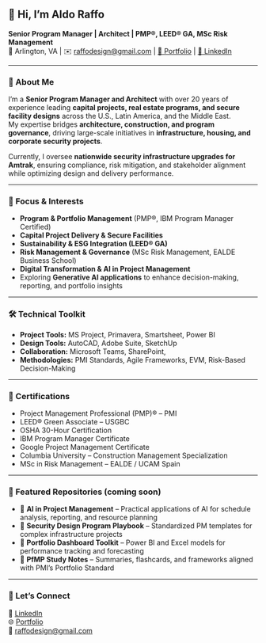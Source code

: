 ## 👋 Hi, I’m **Aldo Raffo**
**Senior Program Manager | Architect | PMP®, LEED® GA, MSc Risk Management**  
📍 Arlington, VA | ✉️ raffodesign@gmail.com | [🔗 Portfolio](https://aldoraffo.wixsite.com/portfolio) | [💼 LinkedIn](https://www.linkedin.com/in/aldoraffo)

---

### 🧱 About Me  
I’m a **Senior Program Manager and Architect** with over 20 years of experience leading **capital projects, real estate programs, and secure facility designs** across the U.S., Latin America, and the Middle East.  
My expertise bridges **architecture, construction, and program governance**, driving large-scale initiatives in **infrastructure, housing, and corporate security projects**.

Currently, I oversee **nationwide security infrastructure upgrades for Amtrak**, ensuring compliance, risk mitigation, and stakeholder alignment while optimizing design and delivery performance.

---

### 🧠 Focus & Interests  
- **Program & Portfolio Management** (PMP®, IBM Program Manager Certified)  
- **Capital Project Delivery & Secure Facilities**  
- **Sustainability & ESG Integration (LEED® GA)**  
- **Risk Management & Governance** (MSc Risk Management, EALDE Business School)  
- **Digital Transformation & AI in Project Management**  
- Exploring **Generative AI applications** to enhance decision-making, reporting, and portfolio insights  

---

### 🛠️ Technical Toolkit  
- **Project Tools:** MS Project, Primavera, Smartsheet, Power BI  
- **Design Tools:** AutoCAD, Adobe Suite, SketchUp  
- **Collaboration:** Microsoft Teams, SharePoint, 
- **Methodologies:** PMI Standards, Agile Frameworks, EVM, Risk-Based Decision-Making  

---

### 📜 Certifications  
- Project Management Professional (PMP)® – PMI  
- LEED® Green Associate – USGBC  
- OSHA 30-Hour Certification  
- IBM Program Manager Certificate  
- Google Project Management Certificate  
- Columbia University – Construction Management Specialization  
- MSc in Risk Management – EALDE / UCAM Spain  

---

### 📁 Featured Repositories (coming soon)  
- 🔹 **AI in Project Management** – Practical applications of AI for schedule analysis, reporting, and resource planning  
- 🔹 **Security Design Program Playbook** – Standardized PM templates for complex infrastructure projects  
- 🔹 **Portfolio Dashboard Toolkit** – Power BI and Excel models for performance tracking and forecasting  
- 🔹 **PfMP Study Notes** – Summaries, flashcards, and frameworks aligned with PMI’s Portfolio Standard  

---

### 🤝 Let’s Connect  
💼 [LinkedIn](https://www.linkedin.com/in/aldoraffo)  
🌐 [Portfolio](https://aldoraffo.wixsite.com/portfolio)  
📧 raffodesign@gmail.com  
